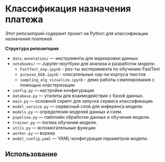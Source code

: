 # Классификация назначения платежа

Этот репозиторий содержит проект на Python для классификации назначения платежей

**Структура репозитория**

- `data_annotation/` — инструменты для маркировки данных.
- `notebooks/` — Jupyter-ноутбуки для анализа и разработок модели.
    - `FastText_exp.ipynb` - рез-ты эксперимента по обучению FastText
    - `purpose_EDA.ipynb` - описательные хар-ки корпуса текстов
    - `sampling_alg_vizualize.ipynb` - демо работы сэмплирования с помощью кластеризации 
- `config.py` — настройки конфигурации
- `database.py` — утилиты для взаимодействия с базой данных.
- `main.py` — основной скрипт для запуска сервиса классификации.
- `model_service.py` — сервисный слой для инференса модели.
- `models.py` — определения моделей данных и схем.
- `pipeline.py` — пайплайн обработки данных и обучения модели.
- `trainer.py` — логика обучения модели.
- `utils.py` — вспомогательные функции.
- `worker.py` — воркер
- `model_config.yaml` — YAML-конфигурация параметров модели.

## Использование



